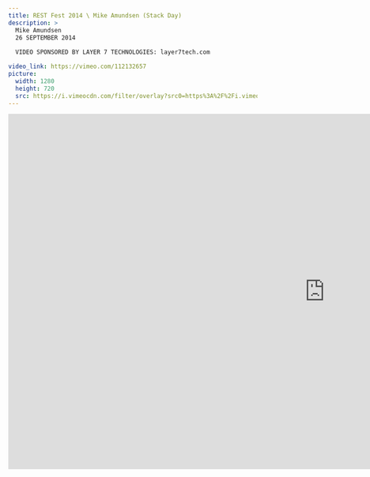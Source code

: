 ```yaml
---
title: REST Fest 2014 \ Mike Amundsen (Stack Day)
description: >
  Mike Amundsen
  26 SEPTEMBER 2014
  
  VIDEO SPONSORED BY LAYER 7 TECHNOLOGIES: layer7tech.com

video_link: https://vimeo.com/112132657
picture:
  width: 1280
  height: 720
  src: https://i.vimeocdn.com/filter/overlay?src0=https%3A%2F%2Fi.vimeocdn.com%2Fvideo%2F497000151_1280x720.jpg&src1=http%3A%2F%2Ff.vimeocdn.com%2Fp%2Fimages%2Fcrawler_play.png
---
```

<iframe src="https://player.vimeo.com/video/112132657?title=0&byline=0&portrait=0&badge=0&autopause=0&player_id=0" width="1280" height="720" frameborder="0" title="REST Fest 2014 \ Mike Amundsen (Stack Day)" webkitallowfullscreen mozallowfullscreen allowfullscreen></iframe>